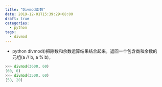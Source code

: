 ```yaml
---
title: "Divmod函数"
date: 2019-12-01T15:39:29+08:00
draft: true
categories:
  - python
tags:
  - divmod
---
```

<!--more-->
- python divmod()把除数和余数运算结果结合起来，返回一个包含商和余数的元组(a // b, a % b)。

```python
>>> divmod(3600, 60)
(60, 0)
>>> divmod(3500, 60)
(58, 20)

```
